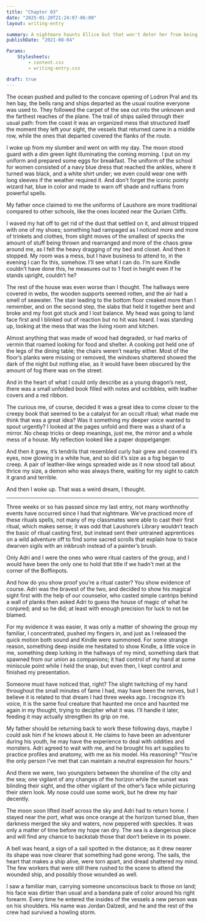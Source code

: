 ```yaml
---
title: "Chapter 03"
date: "2025-01-20T21:24:07-06:00"
layout: writing-entry

summary: A nightmare haunts Ellice but that won't deter her from being fine and dandy. ...Right? Also her father came back :D
publishDate: "2021-08-04"

Params:
    Stylesheets:
        - content.css
        - writing-entry.css

draft: true
---
```


The ocean pushed and pulled to the concave opening of Lodron Pral and its hen bay, the bells rang and ships departed as the usual routine everyone was used to. They followed the carpet of the sea out into the unknown and the farthest reaches of the plane. The trail of ships sailed through their usual path: from the coast it was an organized mess that structured itself the moment they left your sight, the vessels that returned came in a middle row, while the ones that departed covered the flanks of the route.

I woke up from my slumber and went on with my day. The moon stood guard with a dim green light illuminating the coming morning. I put on my uniform and prepared some eggs for breakfast. The uniform of the school for women consisted of a navy blue dress that reached the ankles, where it turned was black, and a white shirt under; we even could wear one with long sleeves if the weather required it. And don’t forget the iconic pointy wizard hat, blue in color and made to warn off shade and ruffians from powerful spells.

My father once claimed to me the uniforms of Laushore are more traditional compared to other schools, like the ones located near the Quriam Cliffs.

I waved my hat off to get rid of the dust that settled on it, and almost tripped with one of my shoes; something had rampaged as I noticed more and more of trinkets and clothes, from slight moves of the smallest of specks the amount of stuff being thrown and rearranged and more of the chaos grew around me, as I felt the heavy dragging of my bed and closet. And then it stopped. My room was a mess, but I have business to attend to, in the evening I can fix this, somehow. I’ll see what I can do. I’m sure Kindle couldn’t have done this, he measures out to 1 foot in height even if he stands upright, couldn’t he?

The rest of the house was even worse than I thought. The hallways were covered in webs, the wooden supports seemed rotten, and the air had a smell of seawater. The stair leading to the bottom floor creaked more than I remember, and on the second step, the slabs that held it together bent and broke and my foot got stuck and I lost balance. My head was going to land face first and I blinked out of reaction but no hit was heard. I was standing up, looking at the mess that was the living room and kitchen.

Almost anything that was made of wood had degraded, or had marks of vermin that roamed looking for food and shelter. A cooking pot held one of the legs of the dining table; the chairs weren’t nearby either. Most of the floor’s planks were missing or removed, the windows shattered showed the dark of the night but nothing else, as it would have been obscured by the amount of fog there was on the street.

And in the heart of what I could only describe as a young dragon’s nest, there was a small unfolded book filled with notes and scribbles, with leather covers and a red ribbon.

The curious me, of course, decided it was a great idea to come closer to the creepy book that seemed to be a catalyst for an occult ritual; what made me think that was a great idea? Was it something my deeper voice wanted to spout urgently? I looked at the pages unfold and there was a shard of a mirror. No cheap tricks or deep meanings, just me, the mirror and a whole mess of a house. My reflection looked like a paper doppelganger.

And then it grew, it’s tendrils that resembled curly hair grew and covered it’s eyes, now glowing in a white hue, and so did it’s size as a fog began to creep. A pair of leather-like wings spreaded wide as it now stood tall about thrice my size, a demon who was always there, waiting for my sight to catch it grand and terrible.

And then I woke up. That was a weird dream, I thought.

---

Three weeks or so has passed since my last entry, not many worthnothy events have occurred since I had that nightmare. We’ve practiced more of these rituals spells, not many of my classmates were able to cast their first ritual, which makes sense; it was odd that Laushore’s Library wouldn’t teach the basic of ritual casting first, but instead sent their untrained apprentices on a wild adventure off to find some sacred scrolls that explain how to trace dwarven sigils with an inkbrush instead of a painter’s brush.

Only Adri and I were the ones who were ritual casters of the group, and I would have been the only one to hold that title if we hadn't met at the corner of the Boffinpots.

And how do you show proof you’re a ritual caster? You show evidence of course. Adri was the bravest of the two, and decided to show his magical sight first with the help of our counselor, who casted simple cantrips behind a wall of planks then asked Adri to guess the house of magic of what he conjured; and so he did; at least with enough precision for luck to not be blamed.

For my evidence it was easier, it was only a matter of showing the group my familiar, I concentrated, pushed my fingers in, and just as I released the quick motion both sound and Kindle were summoned. For some strange reason, something deep inside me hesitated to show Kindle, a little voice in me, something deep lurking in the hallways of my mind, something dark that spawned from our union as companions; it had control of my hand at some miniscule point while I held the snap, but even then, I kept control and finished my presentation.

Someone must have noticed that, right? The slight twitching of my hand throughout the small minutes of fame I had, may have been the nerves, but I believe it is related to that dream I had three weeks ago. I recognize it’s voice, it is the same foul creature that haunted me once and haunted me again in my thought, trying to decipher what it was. I’ll handle it later, feeding it may actually strengthen its grip on me.

My father should be returning back to work these following days, maybe I could ask him if he knows about it. He claims to have been an adventurer during his youth, he may have the experience to deal with oddities and monsters. Adri agreed to wait with me, and he brought his art supplies to practice profiles and anatomy, with me as his model. His reasoning? “You’re the only person I’ve met that can maintain a neutral expression for hours.”

And there we were, two youngsters between the shoreline of the city and the sea; one vigilant of any changes of the horizon while the sunset was blinding their sight, and the other vigilant of the other’s face while picturing their stern look. My nose could use some work, but he drew my hair decently.

The moon soon lifted itself across the sky and Adri had to return home. I stayed near the port, what was once orange at the horizon turned blue, then darkness merged the sky and waters, now peppered with speckles. It was only a matter of time before my hope ran dry. The sea is a dangerous place and will find any chance to backstab those that don’t believe in its power.

A bell was heard, a sign of a sail spotted in the distance; as it drew nearer its shape was now clearer that something had gone wrong. The sails, the heart that makes a ship alive, were torn apart, and dread shattered my mind. The few workers that were still there rushed to the scene to attend the wounded ship, and possibly those wounded as well.

I saw a familiar man, carrying someone unconscious back to those on land; his face was dirtier than usual and a bandana pale of color around his right forearm.
Every time he entered the insides of the vessels a new person was on his shoulders.
His name was Jordan Dalzedi, and he and the rest of the crew had survived a howling storm.
